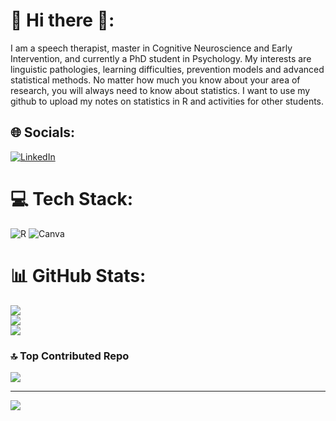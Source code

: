 # 💫 Hi there 👋:
I am a speech therapist, master in Cognitive Neuroscience and Early Intervention, and currently a PhD student in Psychology.
My interests are linguistic pathologies, learning difficulties, prevention models and advanced statistical methods.
No matter how much you know about your area of research, you will always need to know about statistics.
I want to use my github to upload my notes on statistics in R and activities for other students. 


## 🌐 Socials:
[![LinkedIn](https://img.shields.io/badge/LinkedIn-%230077B5.svg?logo=linkedin&logoColor=white)](https://linkedin.com/in/jenniferbalagonza) 

# 💻 Tech Stack:
![R](https://img.shields.io/badge/r-%23276DC3.svg?style=for-the-badge&logo=r&logoColor=white) ![Canva](https://img.shields.io/badge/Canva-%2300C4CC.svg?style=for-the-badge&logo=Canva&logoColor=white)
# 📊 GitHub Stats:
![](https://github-readme-stats.vercel.app/api?username=jbaladeg&theme=dark&hide_border=false&include_all_commits=true&count_private=true)<br/>
![](https://github-readme-streak-stats.herokuapp.com/?user=jbaladeg&theme=dark&hide_border=false)<br/>
![](https://github-readme-stats.vercel.app/api/top-langs/?username=jbaladeg&theme=dark&hide_border=false&include_all_commits=true&count_private=true&layout=compact)

### 🔝 Top Contributed Repo
![](https://github-contributor-stats.vercel.app/api?username=jbaladeg&limit=5&theme=dark&combine_all_yearly_contributions=true)

---
[![](https://visitcount.itsvg.in/api?id=jbaladeg&icon=4&color=0)](https://visitcount.itsvg.in)

<!-- Proudly created with GPRM ( https://gprm.itsvg.in ) -->
